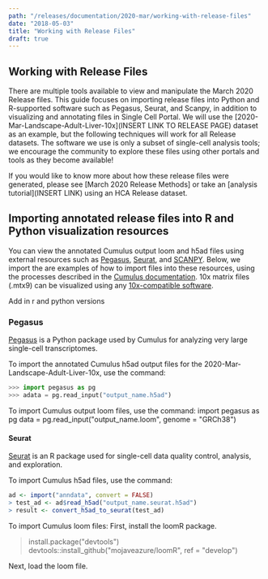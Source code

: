 ```yaml
---
path: "/releases/documentation/2020-mar/working-with-release-files"
date: "2018-05-03"
title: "Working with Release Files"
draft: true
---
```


## Working with Release Files

There are multiple tools available to view and manipulate the March 2020 Release files. This guide focuses on importing release files into Python and R-supported software such as Pegasus, Seurat, and Scanpy, in addition to visualizing and annotating files in Single Cell Portal. We will use the [2020-Mar-Landscape-Adult-Liver-10x](INSERT LINK TO RELEASE PAGE) dataset as an example, but the following techniques will work for all Release datasets. The software we use is only a subset of single-cell analysis tools; we encourage the community to explore these files using other portals and tools as they become available!

If you would like to know more about how these release files were generated, please see [March 2020 Release Methods] or take an [analysis tutorial](INSERT LINK) using an HCA Release dataset. 

## Importing annotated release files into R and Python visualization resources

You can view the annotated Cumulus output loom and h5ad files using external resources such as [Pegasus](https://pegasus.readthedocs.io/en/latest/), [Seurat](https://satijalab.org/seurat/), and [SCANPY](https://github.com/theislab/scanpy). Below, we import the are examples of how to import files into these resources, using the processes described in the [Cumulus documentation](https://cumulus.readthedocs.io/en/latest/cumulus.html#load-cumulus-results-into-pegasus). 10x matrix files (.mtx9) can be visualized using any [10x-compatible software](https://support.10xgenomics.com/single-cell-gene-expression/software/pipelines/latest/output/matrices). 

Add in r and python versions

### Pegasus 
[Pegasus](https://pegasus.readthedocs.io/en/latest/) is a Python package used by Cumulus for analyzing very large single-cell transcriptomes. 

To import the annotated Cumulus h5ad output files for the 2020-Mar-Landscape-Adult-Liver-10x, use the command:
```Python 
>>> import pegasus as pg
>>> adata = pg.read_input("output_name.h5ad") 
```
To import Cumulus output loom files, use the command:
        import pegasus as pg
        data = pg.read_input("output_name.loom", genome = "GRCh38")

#### Seurat 
 [Seurat](https://satijalab.org/seurat/) is an R package used for single-cell data quality control, analysis, and exploration. 

To import Cumulus h5ad files, use the command:
```R
ad <- import("anndata", convert = FALSE)
> test_ad <- ad$read_h5ad("output_name.seurat.h5ad")
> result <- convert_h5ad_to_seurat(test_ad)
```

To import Cumulus loom files:
First, install the loomR package. 
> install.package("devtools")
> devtools::install_github("mojaveazure/loomR", ref = "develop")

Next, load the loom file.
